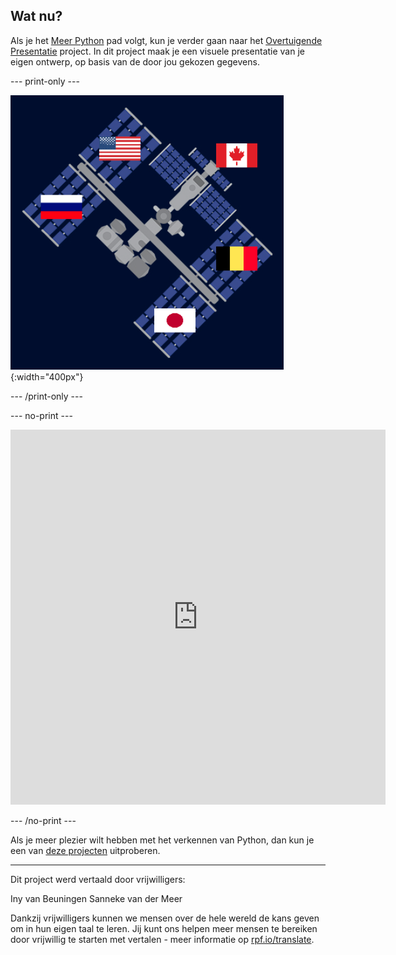 ## Wat nu?

Als je het [Meer Python](https://projects.raspberrypi.org/nl-NL/raspberrypi/more-python) pad volgt, kun je verder gaan naar het [Overtuigende Presentatie](https://projects.raspberrypi.org/nl-NL/projects/persuasive-data-presentation) project. In dit project maak je een visuele presentatie van je eigen ontwerp, op basis van de door jou gekozen gegevens.

--- print-only ---

![Overtuigend presentatieproject](images/persuasive_presentation_project.png){:width="400px"}

--- /print-only ---

--- no-print ---

<iframe src="https://editor.raspberrypi.org/nl-NL/embed/viewer/data-iss-example" width="600" height="600" frameborder="0" marginwidth="0" marginheight="0" allowfullscreen>
</iframe>

--- /no-print ---

Als je meer plezier wilt hebben met het verkennen van Python, dan kun je een van [deze projecten](https://projects.raspberrypi.org/nl-NL/projects?software%5B%5D=python) uitproberen.

***

Dit project werd vertaald door vrijwilligers:

Iny van Beuningen
Sanneke van der Meer

Dankzij vrijwilligers kunnen we mensen over de hele wereld de kans geven om in hun eigen taal te leren. Jij kunt ons helpen meer mensen te bereiken door vrijwillig te starten met vertalen - meer informatie op [rpf.io/translate](https://rpf.io/translate).
